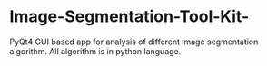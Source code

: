 # Image-Segmentation-Tool-Kit-
PyQt4 GUI based app for  analysis of different image segmentation algorithm. All algorithm is in python language.
